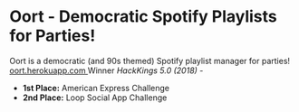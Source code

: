 
# Oort - Democratic Spotify Playlists for Parties!
Oort is a democratic (and 90s themed) Spotify playlist manager for parties!
[ oort.herokuapp.com
](http://oort.herokuapp.com)
Winner *HackKings 5.0 (2018) -* 
 -  **1st Place:** American Express Challenge
 -  **2nd Place:** Loop Social App Challenge 

